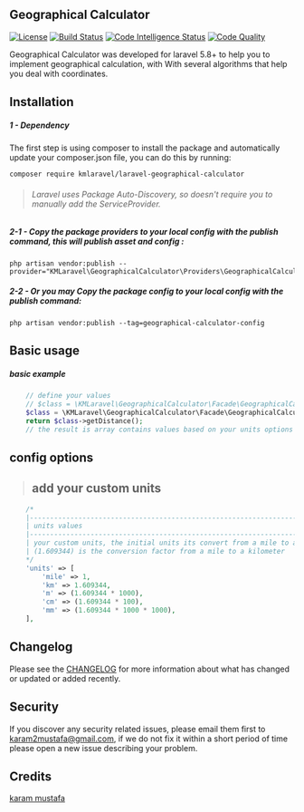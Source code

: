 ## Geographical Calculator
[![License](https://poser.pugx.org/kmlaravel/apis-generator/license)](//packagist.org/packages/kmlaravel/apis-generator)
[![Build Status](https://scrutinizer-ci.com/g/kmlaravel/apis-generator/badges/build.png?b=master)](https://scrutinizer-ci.com/g/kmlaravel/apis-generator/build-status/master)
[![Code Intelligence Status](https://scrutinizer-ci.com/g/kmlaravel/apis-generator/badges/code-intelligence.svg?b=master)](https://scrutinizer-ci.com/code-intelligence)
[![Code Quality](https://api.codiga.io/project/30429/score/svg)](https://api.codiga.io/project/30429/score/svg)

Geographical Calculator was developed for laravel 5.8+ to help you to implement geographical calculation, 
with With several algorithms that help you deal with coordinates.

Installation
------------
##### 1 - Dependency
The first step is using composer to install the package and automatically update your composer.json file, you can do this by running:

```shell
composer require kmlaravel/laravel-geographical-calculator
```
> ###### Laravel uses Package Auto-Discovery, so doesn't require you to manually add the ServiceProvider.
##### 2-1 - Copy the package providers to your local config with the publish command, this will publish asset and config :
```shell
php artisan vendor:publish --provider="KMLaravel\GeographicalCalculator\Providers\GeographicalCalculatorServiceProviders"
```
##### 2-2 - Or you may Copy the package config to your local config with the publish command:
```shell
php artisan vendor:publish --tag=geographical-calculator-config
```

Basic usage
-----------
##### basic example
```php
    // define your values
    // $class = \KMLaravel\GeographicalCalculator\Facade\GeographicalCalculatorFacade::initCoordinates($firstLat , $secondLat , $firstLon , $secondLon , ['units' => ['km']]);
    $class = \KMLaravel\GeographicalCalculator\Facade\GeographicalCalculatorFacade::initCoordinates(22,33,37,40 , ['units' => ['km']]);
    return $class->getDistance();
    // the result is array contains values based on your units options insertion [ "km" => 1258.1691302282 ] 
```


config options
----------------
> ## add your custom units
>
```php
    /*
    |--------------------------------------------------------------------------
    | units values
    |--------------------------------------------------------------------------
    | your custom units, the initial units its convert from a mile to any value
    | (1.609344) is the conversion factor from a mile to a kilometer
    */
    'units' => [
        'mile' => 1,
        'km' => 1.609344,
        'm' => (1.609344 * 1000),
        'cm' => (1.609344 * 100),
        'mm' => (1.609344 * 1000 * 1000),
    ],
```

Changelog
---------
Please see the [CHANGELOG](https://github.com/kmlaravel/laravel-geographical-calculator/blob/master/CHANGELOG.md) for more information about what has changed or updated or added recently.

Security
--------
If you discover any security related issues, please email them first to karam2mustafa@gmail.com, 
if we do not fix it within a short period of time please open a new issue describing your problem. 

Credits
-------
[karam mustafa](https://www.linkedin.com/in/karam2mustafa)
